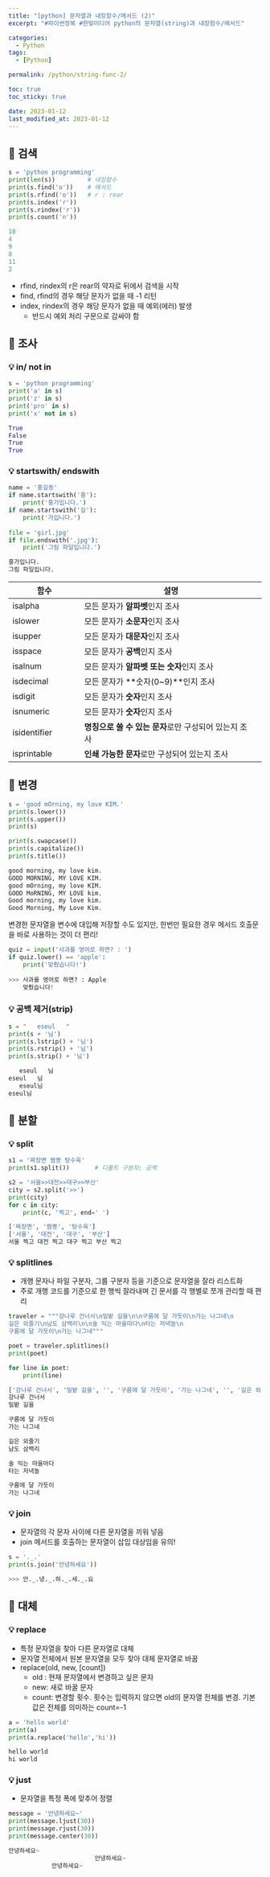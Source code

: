 ```yaml
---
title: "[python] 문자열과 내장함수/메서드 (2)"
excerpt: "#파이썬정복 #한빛미디어 python의 문자열(string)과 내장함수/메서드"

categories:
  - Python
tags:
  - [Python]

permalink: /python/string-func-2/

toc: true
toc_sticky: true

date: 2023-01-12
last_modified_at: 2023-01-12
---
```


## 🚀 검색

```python
s = 'python programming'
print(len(s))         # 내장함수
print(s.find('o'))    # 메서드
print(s.rfind('o'))   # r : rear
print(s.index('r'))
print(s.rindex('r'))
print(s.count('n'))
```
```python
18
4
9
8
11
2
```

- rfind, rindex의 r은 rear의 약자로 뒤에서 검색을 시작
- find, rfind의 경우 해당 문자가 없을 때 -1 리턴
- index, rindex의 경우 해당 문자가 없을 때 예외(에러) 발생
  - 반드시 예외 처리 구문으로 감싸야 함

## 🚀 조사
### 💡 in/ not in

```python
s = 'python programming'
print('a' in s)
print('z' in s)
print('pro' in s)
print('x' not in s)
```
```python
True
False
True
True
```

### 💡 startswith/ endswith

```python
name = '홍길동'
if name.startswith('홍'):
    print('홍가입니다.')
if name.startswith('길'):
    print('가입니다.')
    
file = 'girl.jpg'
if file.endswith('.jpg'):
    print('그림 파일입니다.')
```
```python
홍가입니다.
그림 파일입니다.
```

|함수|설명|
|----|----|
|isalpha|모든 문자가 **알파벳**인지 조사|
|islower|모든 문자가 **소문자**인지 조사|
|isupper|모든 문자가 **대문자**인지 조사|
|isspace|모든 문자가 **공백**인지 조사|
|isalnum|모든 문자가 **알파벳 또는 숫자**인지 조사|
|isdecimal|모든 문자가 **숫자(0~9)**인지 조사|
|isdigit|모든 문자가 **숫자**인지 조사|
|isnumeric|모든 문자가 **숫자**인지 조사|
|isidentifier&emsp;&emsp;&emsp;|**명칭으로 쓸 수 있는 문자**로만 구성되어 있는지 조사&emsp;&emsp;&emsp;&emsp;|
|isprintable|**인쇄 가능한 문자**로만 구성되어 있는지 조사|


## 🚀 변경

```python
s = 'good mOrning, my love KIM.'
print(s.lower())
print(s.upper())
print(s)

print(s.swapcase())
print(s.capitalize())
print(s.title())
```
```python
good morning, my love kim.
GOOD MORNING, MY LOVE KIM.
good mOrning, my love KIM.
GOOD MoRNING, MY LOVE kim.
Good morning, my love kim.
Good Morning, My Love Kim.
```

변경한 문자열을 변수에 대입해 저장할 수도 있지만, 한번만 필요한 경우 메서드 호출문을 바로 사용하는 것이 더 편리!

```python
quiz = input('사과를 영어로 하면? : ')
if quiz.lower() == 'apple':
    print('맞췄습니다!')
    
>>> 사과를 영어로 하면? : Apple
    맞췄습니다!
```

### 💡 공백 제거(strip)

```python
s = "   eseul   "
print(s + '님')
print(s.lstrip() + '님')
print(s.rstrip() + '님')
print(s.strip() + '님')
```
```python
   eseul   님
eseul   님
   eseul님
eseul님
```

## 🚀 분할
### 💡 split

```python
s1 = '짜장면 짬뽕 탕수육'
print(s1.split())       # 디폴트 구분자: 공백

s2 = '서울>>대전>>대구>>부산'
city = s2.split('>>')
print(city)
for c in city:
    print(c, '찍고', end=' ')
```
```python
['짜장면', '짬뽕', '탕수육']
['서울', '대전', '대구', '부산']
서울 찍고 대전 찍고 대구 찍고 부산 찍고 
```

### 💡 splitlines
- 개행 문자나 파일 구분자, 그룹 구분자 등을 기준으로 문자열을 잘라 리스트화
- 주로 개행 코드를 기준으로 한 행씩 잘라내며 긴 문서를 각 행별로 쪼개 관리할 때 편리

```python
traveler = """강나루 건너서\n밀밭 길을\n\n구름에 달 가듯이\n가는 나그네\n
길은 외줄기\n남도 삼백리\n\n술 익는 마을마다\n타는 저녁놀\n
구름에 달 가듯이\n가는 나그네"""

poet = traveler.splitlines()
print(poet)

for line in poet:
    print(line)
```
```python
['강나루 건너서', '밀밭 길을', '', '구름에 달 가듯이', '가는 나그네', '', '길은 외줄기', '남도 삼백리', '', '술 익는 마을마다', '타는 저녁놀', '', '구름에 달 가듯이', '가는 나그네']
강나루 건너서
밀밭 길을

구름에 달 가듯이
가는 나그네

길은 외줄기
남도 삼백리

술 익는 마을마다
타는 저녁놀

구름에 달 가듯이
가는 나그네
```

### 💡 join
- 문자열의 각 문자 사이에 다른 문자열을 끼워 넣음
- join 메서드를 호출하는 문자열이 삽입 대상임을 유의!

```python
s = '._.'
print(s.join('안녕하세요'))

>>> 안._.녕._.하._.세._.요
```

## 🚀 대체
### 💡 replace
- 특정 문자열을 찾아 다른 문자열로 대체
- 문자열 전체에서 원본 문자열을 모두 찾아 대체 문자열로 바꿈
- replace(old, new, [count])
  - old : 현재 문자열에서 변경하고 싶은 문자
  - new: 새로 바꿀 문자
  - count: 변경할 횟수. 횟수는 입력하지 않으면 old의 문자열 전체를 변경. 기본값은 전체를 의미하는 count=-1

```python
a = 'hello world'
print(a)
print(a.replace('hello','hi'))
```
```python
hello world
hi world
```

### 💡 just
- 문자열을 특정 폭에 맞추어 정렬

```python
message = '안녕하세요~'
print(message.ljust(30))
print(message.rjust(30))
print(message.center(30))
```
```python
안녕하세요~                        
                        안녕하세요~
            안녕하세요~            
```






